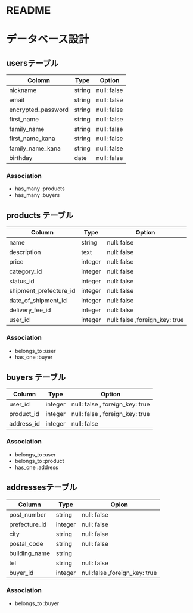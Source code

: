 # README

# データベース設計
 ## usersテーブル
| Colomn                 |Type    | Option |
-------------------------|--------|-------------
|nickname               | string | null: false|
|email                  | string |null: false |
|encrypted_password    | string | null: false |
|first_name            | string | null: false  |
|family_name           | string | null: false |
|first_name_kana        | string | null: false |
|family_name_kana       | string | null: false |
|birthday                | date   | null: false|

### Association
- has_many :products
- has_many :buyers


## products テーブル

Column              | Type | Option
--------------------|------|--------------
name                   | string  | null: false
description            |  text   | null: false
price                  | integer | null: false
category_id            | integer | null: false
status_id              | integer | null: false
shipment_prefecture_id | integer | null: false
date_of_shipment_id    | integer | null: false
delivery_fee_id        | integer | null: false
user_id                | integer | null: false ,foreign_key: true 

### Association
- belongs_to :user
- has_one :buyer

## buyers テーブル
Column      | Type    | Option
------------|---------|------------------------------
user_id     | integer | null: false , foreign_key: true
product_id  | integer | null: false , foreign_key: true
address_id  | integer | null: false

### Association
- belongs_to :user
- belongs_to :product
- has_one :address


## addressesテーブル
Column         | Type    | Opion
---------------|---------|---------------
post_number    | string  | null: false
prefecture_id  | integer | null: false
city           | string  | null: false
postal_code    | string  | null: false
building_name  | string  |
tel            | string | null: false
buyer_id       | integer | null:false ,foreign_key: true

### Association
 - belongs_to :buyer